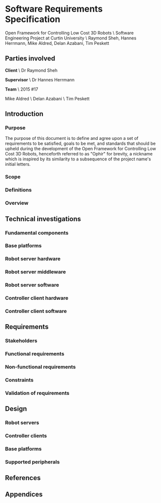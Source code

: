 # Software Requirements Specification

Open Framework for Controlling Low Cost 3D Robots \\
Software Engineering Project at Curtin University \\
Raymond Sheh, Hannes Herrmann, Mike Aldred, Delan Azabani, Tim Peskett

## Parties involved

**Client** \\
Dr Raymond Sheh

**Supervisor** \\
Dr Hannes Herrmann

**Team** \\
2015 #17

Mike Aldred \\
Delan Azabani \\
Tim Peskett

## Introduction

### Purpose

The purpose of this document is to define and agree upon a set of requirements
to be satisfied, goals to be met, and standards that should be upheld during
the development of the Open Framework for Controlling Low Cost 3D Robots,
henceforth referred to as "Ophir" for brevity, a nickname which is inspired by
its similarity to a subsequence of the project name's initial letters.

### Scope

### Definitions

### Overview

## Technical investigations

### Fundamental components

### Base platforms

### Robot server hardware

### Robot server middleware

### Robot server software

### Controller client hardware

### Controller client software

## Requirements

### Stakeholders

### Functional requirements

### Non-functional requirements

### Constraints

### Validation of requirements

## Design

### Robot servers

### Controller clients

### Base platforms

### Supported peripherals

## References

## Appendices
